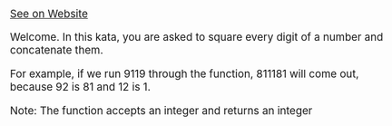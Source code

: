 [See on Website](https://www.codewars.com/kata/546e2562b03326a88e000020)

Welcome. In this kata, you are asked to square every digit of a number and concatenate them.

For example, if we run 9119 through the function, 811181 will come out, because 92 is 81 and 12 is 1.

Note: The function accepts an integer and returns an integer

<style> body{font-size: 14pt} </style>
